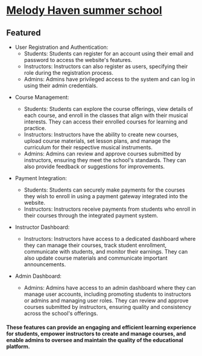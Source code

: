 # [Melody Haven summer school](https://melody-haven-summer-camp.web.app/ "Medoly Haven summer school")

## Featured

- User Registration and Authentication:
  * Students: Students can register for an account using their email and password to access the website's features.
  - Instructors: Instructors can also register as users, specifying their role during the registration process.
  - Admins: Admins have privileged access to the system and can log in using their admin credentials.


* Course Management:
    * Students: Students can explore the course offerings, view details of each course, and enroll in the classes that align with their musical interests. They can access their enrolled courses for learning and practice.
    * Instructors: Instructors have the ability to create new courses, upload course materials, set lesson plans, and manage the curriculum for their respective musical instruments.
    * Admins: Admins can review and approve courses submitted by instructors, ensuring they meet the school's standards. They can also provide feedback or suggestions for improvements.


* Payment Integration:
    * Students: Students can securely make payments for the courses they wish to enroll in using a payment gateway integrated into the website.
    * Instructors: Instructors receive payments from students who enroll in their courses through the integrated payment system.

* Instructor Dashboard:
    * Instructors: Instructors have access to a dedicated dashboard where they can manage their courses, track student enrollment, communicate with students, and monitor their earnings. They can also update course materials and communicate important announcements.

* Admin Dashboard:
    * Admins: Admins have access to an admin dashboard where they can manage user accounts, including promoting students to instructors or admins and managing user roles. They can review and approve courses submitted by instructors, ensuring quality and consistency across the school's offerings.

#### These features can provide an engaging and efficient learning experience for students, empower instructors to create and manage courses, and enable admins to oversee and maintain the quality of the educational platform.